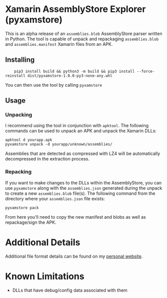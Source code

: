 # Xamarin AssemblyStore Explorer (pyxamstore)
This is an alpha release of an `assemblies.blob` AssemblyStore parser written in Python. The tool is capable of unpack and repackaging `assemblies.blob` and `assemblies.manifest` Xamarin files from an APK.

## Installing
```shell
    pip3 install build && python3 -m build && pip3 install --force-reinstall dist/pyxamstore-1.0.0-py3-none-any.whl
```

You can then use the tool by calling `pyxamstore`

## Usage
### Unpacking
I recommend using the tool in conjunction with `apktool`. The following commands can be used to unpack an APK and unpack the Xamarin DLLs:

    apktool d yourapp.apk
    pyxamstore unpack -d yourapp/unknown/assemblies/

Assemblies that are detected as compressed with LZ4 will be automatically decompressed in the extraction process.

### Repacking
If you want to make changes to the DLLs within the AssemblyStore, you can use `pyxamstore` along with the `assemblies.json` generated during the unpack to create a new `assemblies.blob` file(s). The following command from the directory where your `assemblies.json` file exists:

    pyxamstore pack

From here you'll need to copy the new manifest and blobs as well as repackage/sign the APK.

# Additional Details
Additional file format details can be found on my [personal website](https://www.thecobraden.com/posts/unpacking_xamarin_assembly_stores/).

# Known Limitations
* DLLs that have debug/config data associated with them
